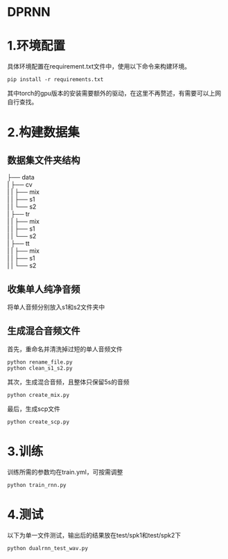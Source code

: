 # DPRNN

# 1.环境配置
具体环境配置在requirement.txt文件中，使用以下命令来构建环境。
```shell
pip install -r requirements.txt
```
其中torch的gpu版本的安装需要额外的驱动，在这里不再赘述，有需要可以上网自行查找。

# 2.构建数据集

## 数据集文件夹结构
├── data       
|  ├── cv    
|  |  ├── mix    
|  |  ├── s1    
|  |  └── s2     
|  ├── tr    
|  |  ├── mix    
|  |  ├── s1    
|  |  └── s2     
|  ├── tt    
|  |  ├── mix    
|  |  ├── s1    
|  |  └── s2     

## 收集单人纯净音频
将单人音频分别放入s1和s2文件夹中

## 生成混合音频文件
首先，重命名并清洗掉过短的单人音频文件
```shell
python rename_file.py
python clean_s1_s2.py 
```
其次，生成混合音频，且整体只保留5s的音频
```shell
python create_mix.py
```
最后，生成scp文件
```shell
python create_scp.py
```

# 3.训练
训练所需的参数均在train.yml，可按需调整
```shell
python train_rnn.py
```

# 4.测试
以下为单一文件测试，输出后的结果放在test/spk1和test/spk2下
```shell
python dualrnn_test_wav.py
```
